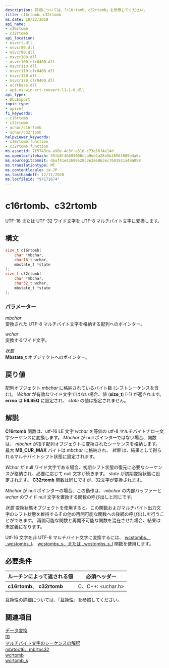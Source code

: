 ```yaml
---
description: 詳細については、「c16rtomb、c32rtomb」を参照してください。
title: c16rtomb、c32rtomb
ms.date: 10/22/2019
api_name:
- c16rtomb
- c32rtomb
api_location:
- msvcrt.dll
- msvcr80.dll
- msvcr90.dll
- msvcr100.dll
- msvcr100_clr0400.dll
- msvcr110.dll
- msvcr110_clr0400.dll
- msvcr120.dll
- msvcr120_clr0400.dll
- ucrtbase.dll
- api-ms-win-crt-convert-l1-1-0.dll
api_type:
- DLLExport
topic_type:
- apiref
f1_keywords:
- c16rtomb
- c32rtomb
- uchar/c16rtomb
- uchar/c32rtomb
helpviewer_keywords:
- c16rtomb function
- c32rtomb function
ms.assetid: 7f5743ca-a90e-4e3f-a310-c73e16f4e14d
ms.openlocfilehash: 35fb8f46693008cca9ee2a28e5b2656f009e4a6c
ms.sourcegitcommit: d6af41e42699628c3e2e6063ec7b03931a49a098
ms.translationtype: MT
ms.contentlocale: ja-JP
ms.lasthandoff: 12/11/2020
ms.locfileid: "97171674"
---
```

# <a name="c16rtomb-c32rtomb"></a>c16rtomb、c32rtomb

UTF-16 または UTF-32 ワイド文字を UTF-8 マルチバイト文字に変換します。

## <a name="syntax"></a>構文

```C
size_t c16rtomb(
    char *mbchar,
    char16_t wchar,
    mbstate_t *state
);
size_t c32rtomb(
    char *mbchar,
    char32_t wchar,
    mbstate_t *state
);
```

### <a name="parameters"></a>パラメーター

*mbchar*\
変換された UTF-8 マルチバイト文字を格納する配列へのポインター。

*wchar*\
変換するワイド文字。

*状態*\
**Mbstate_t** オブジェクトへのポインター。

## <a name="return-value"></a>戻り値

配列オブジェクト *mbchar* に格納されているバイト数 (シフトシーケンスを含む)。 *Wchar* が有効なワイド文字ではない場合、値 (**size_t**) (-1) が返されます。 **errno** は **EILSEQ** に設定され、 *state* の値は指定されません。

## <a name="remarks"></a>解説

**C16rtomb** 関数は、utf-16 LE 文字 *wchar* を等価の utf-8 マルチバイトナロー文字シーケンスに変換します。 *Mbchar* が null ポインターではない場合、関数は、 *mbchar* が指す配列オブジェクトに変換されたシーケンスを格納します。 最大 **MB_CUR_MAX** バイトは *mbchar* に格納され、 *状態* は、結果として得られるマルチバイトシフト状態に設定されます。

*Wchar* が null ワイド文字である場合、初期シフト状態の復元に必要なシーケンスが格納され、必要に応じて null 文字が続きます。 *state* が初期変換状態に設定されます。 **C32rtomb** 関数は同じですが、32文字が変換されます。

*Mbchar* が null ポインターの場合、この動作は、 *mbchar* の内部バッファーと *wchar* のワイド null 文字を置換する関数の呼び出しと同じです。

*状態* 変換状態オブジェクトを使用すると、この関数およびマルチバイト出力文字のシフト状態を維持するその他の再開可能な関数への後続の呼び出しを行うことができます。 再開可能な関数と再開不可能な関数を混在させた場合、結果は未定義になります。

Utf-16 文字を非 UTF-8 マルチバイト文字に変換するには、 [wcstombs、_wcstombs_l](wcstombs-wcstombs-l.md)、 [wcstombs_s、または _wcstombs_s_l](wcstombs-s-wcstombs-s-l.md) 関数を使用します。

## <a name="requirements"></a>必要条件

|ルーチンによって返される値|必須ヘッダー|
|-------------|---------------------|
|**c16rtomb**、 **c32rtomb**|C、C++: \<uchar.h>|

互換性の詳細については、「[互換性](../compatibility.md)」を参照してください。

## <a name="see-also"></a>関連項目

[データ変換](../data-conversion.md)\
[国](../locale.md)\
[マルチバイト文字のシーケンスの解釈](../interpretation-of-multibyte-character-sequences.md)\
[mbrtoc16、mbrtoc32](mbrtoc16-mbrtoc323.md)\
[wcrtomb](wcrtomb.md)\
[wcrtomb_s](wcrtomb-s.md)
